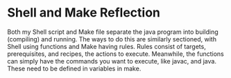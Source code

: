 # Shell and Make Reflection

Both my Shell script and Make file separate the java program into building (compiling) and running. The ways to do this are similarly sectioned, with Shell using functions and Make having rules. Rules consist of targets, prerequisites, and recipes, the actions to execute. Meanwhile, the functions can simply have the commands you want to execute, like javac, and java. These need to be defined in variables in make.  